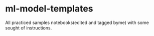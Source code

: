 # ml-model-templates
All practiced samples notebooks(edited and tagged byme) with some sought of instructions.
